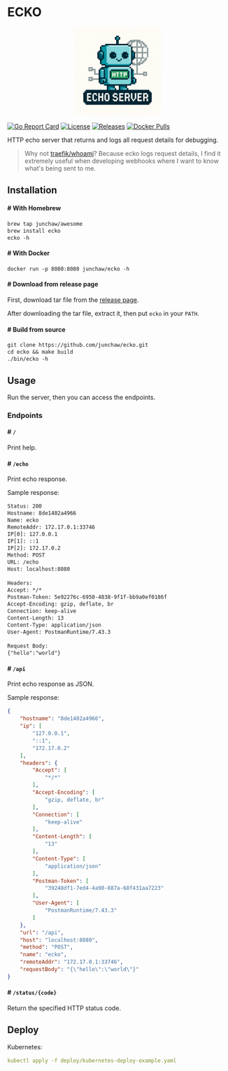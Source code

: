 # ECKO

<div align="center">
  <img src="docs/logo.png" alt="ecko logo" width="200">
</div>

[![Go Report Card](https://goreportcard.com/badge/github.com/junchaw/ecko)](https://goreportcard.com/report/github.com/junchaw/ecko)
[![License](https://img.shields.io/github/license/junchaw/ecko?color=blue)](https://github.com/junchaw/ecko/blob/main/LICENSE)
[![Releases](https://img.shields.io/github/v/release/junchaw/ecko)](https://github.com/junchaw/ecko/releases)
[![Docker Pulls](https://img.shields.io/docker/pulls/junchaw/ecko.svg)](https://hub.docker.com/r/junchaw/ecko/)

HTTP echo server that returns and logs all request details for debugging.

> Why not [traefik/whoami](https://github.com/traefik/whoami)? Because ecko logs request details, I find it extremely useful when developing webhooks where I want to know what's being sent to me.

## Installation

#### # With Homebrew

```shell
brew tap junchaw/awesome
brew install ecko
ecko -h
```

#### # With Docker

```shell
docker run -p 8080:8080 junchaw/ecko -h
```

#### # Download from release page

First, download tar file from the [release page](https://github.com/junchaw/ecko/releases).

After downloading the tar file, extract it, then put `ecko` in your `PATH`.

#### # Build from source

```shell
git clone https://github.com/junchaw/ecko.git
cd ecko && make build
./bin/ecko -h
```

## Usage

Run the server, then you can access the endpoints.

### Endpoints

#### # `/`

Print help.

#### # `/echo`

Print echo response.

Sample response:

```text
Status: 200
Hostname: 8de1402a4966
Name: ecko
RemoteAddr: 172.17.0.1:33746
IP[0]: 127.0.0.1
IP[1]: ::1
IP[2]: 172.17.0.2
Method: POST
URL: /echo
Host: localhost:8080

Headers:
Accept: */*
Postman-Token: 5e92276c-6950-4838-9f1f-bb9a0ef0186f
Accept-Encoding: gzip, deflate, br
Connection: keep-alive
Content-Length: 13
Content-Type: application/json
User-Agent: PostmanRuntime/7.43.3

Request Body:
{"hello":"world"}
```

#### # `/api`

Print echo response as JSON.

Sample response:

```json
{
    "hostname": "8de1402a4966",
    "ip": [
        "127.0.0.1",
        "::1",
        "172.17.0.2"
    ],
    "headers": {
        "Accept": [
            "*/*"
        ],
        "Accept-Encoding": [
            "gzip, deflate, br"
        ],
        "Connection": [
            "keep-alive"
        ],
        "Content-Length": [
            "13"
        ],
        "Content-Type": [
            "application/json"
        ],
        "Postman-Token": [
            "39248df1-7ed4-4a90-887a-68f431aa7223"
        ],
        "User-Agent": [
            "PostmanRuntime/7.43.3"
        ]
    },
    "url": "/api",
    "host": "localhost:8080",
    "method": "POST",
    "name": "ecko",
    "remoteAddr": "172.17.0.1:33746",
    "requestBody": "{\"hello\":\"world\"}"
}
```

#### # `/status/{code}`

Return the specified HTTP status code.

## Deploy

Kubernetes:

```yaml
kubectl apply -f deploy/kubernetes-deploy-example.yaml
```
